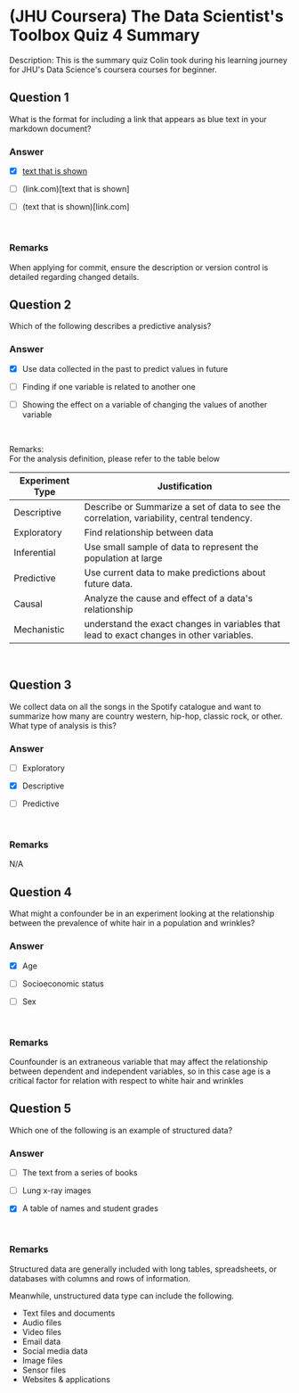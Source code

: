 # (JHU Coursera) The Data Scientist's Toolbox Quiz 4 Summary

Description: This is the summary quiz Colin took during his learning journey for JHU's Data Science's coursera courses for beginner.

Question 1
----------
What is the format for including a link that appears as blue text in your markdown document? </br>

### Answer
- [x] [text that is shown](link.com)

- [ ] (link.com)[text that is shown]

- [ ] (text that is shown)[link.com]
</br>

### Remarks
When applying for commit, ensure the description or version control is detailed regarding changed details. </br>

Question 2
----------
Which of the following describes a predictive analysis? </br>

### Answer
- [x] Use data collected in the past to predict values in future

- [ ] Finding if one variable is related to another one

- [ ] Showing the effect on a variable of changing the values of another variable
</br>

Remarks: </br>
For the analysis definition, please refer to the table below </br>

Experiment Type | Justification
--- | --- 
Descriptive | Describe or Summarize a set of data to see the correlation, variability, central tendency.
Exploratory | Find relationship between data
Inferential | Use small sample of data to represent the population at large
Predictive | Use current data to make predictions about future data.
Causal | Analyze the cause and effect of a data's relationship 
Mechanistic | understand the exact changes in variables that lead to exact changes in other variables.
</br>

Question 3
----------
We collect data on all the songs in the Spotify catalogue and want to summarize how many are country western, hip-hop, classic rock, or other. </br>
What type of analysis is this?

### Answer
- [ ] Exploratory

- [x] Descriptive

- [ ] Predictive
</br>

### Remarks
N/A </br>

Question 4
----------
What might a confounder be in an experiment looking at the relationship between the prevalence of white hair in a population and wrinkles? </br>

### Answer
- [x] Age

- [ ] Socioeconomic status

- [ ] Sex
</br>

### Remarks
Counfounder is an extraneous variable that may affect the relationship between dependent and independent variables, so in this case age is a critical factor for relation with respect to white hair and wrinkles </br>


Question 5
----------
Which one of the following is an example of structured data? </br>

### Answer
- [ ] The text from a series of books

- [ ] Lung x-ray images

- [x] A table of names and student grades
</br>

### Remarks
Structured data are generally included with long tables, spreadsheets, or databases with columns and rows of information. </br>

Meanwhile, unstructured data type can include the following.</br>
* Text files and documents
* Audio files
* Video files
* Email data
* Social media data
* Image files
* Sensor files
* Websites & applications
</br>
